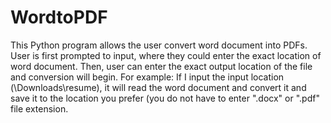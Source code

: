 # WordtoPDF

<p> This Python program allows the user convert word document into PDFs.
  User is first prompted to input, where they could enter the exact location of word document.
  Then, user can enter the exact output location of the file and conversion will begin.
  For example: If I input the input location (\Downloads\resume), it will read the word document and convert it and save it to the location you prefer (you do not have to enter ".docx" or ".pdf" file extension. 
</p>
